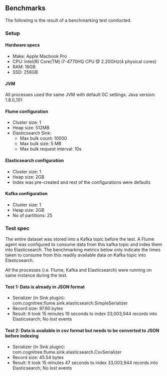 ## Benchmarks
The following is the result of a benchmarking test conducted.

### Setup
#### Hardware specs
 - Make: Apple Macbook Pro
 - CPU: Intel(R) Core(TM) i7-4770HQ CPU @ 2.20GHz(4 physical cores)
 - RAM: 16GB
 - SSD: 256GB

#### JVM
All processes used the same JVM with default GC settings.
Java version: 1.8.0_101

#### Flume configuration
 - Cluster size: 1
 - Heap size: 512MB
 - Elasticsearch Sink:
    - Max bulk count: 10000
    - Max bulk size: 5 MB
    - Max bulk request interval: 10s

#### Elasticsearch configuration
 - Cluster size: 1
 - Heap size: 2GB
 - Index was pre-created and rest of the configurations were defaults

#### Kafka configuration
 - Cluster size: 1
 - Heap size: 2GB
 - No of partitions: 25

### Test spec
The entire dataset was stored into a Kafka topic before the test. A Flume agent was configured to consume data from this kafka topic and index them into Elasticsearch. The benchmarking metrics below only indicate the times taken to consume from this readily available data on Kafka topic into Elasticsearch.

All the processes (i.e. Flume, Kafka and Elasticsearch) were running on same instance during the test.

#### Test 1: Data is already in JSON format
 - Serializer (in Sink plugin): com.cognitree.flume.sink.elasticsearch.SimpleSerializer
 - Record size: 97.60 bytes
 - Result: It took 15 minutes 19 seconds to index 33,003,944 records into Elasticsearch; No lost events

#### Test 2: Data is available in csv format but needs to be converted to JSON before indexing
 - Serializer (in Sink plugin): com.cognitree.flume.sink.elasticsearch.CsvSerializer
 - Record size: 45.54 bytes
 - Result: It took 15 minutes 47 seconds to index 33,003,944 records into Elasticsearch; No lost events
